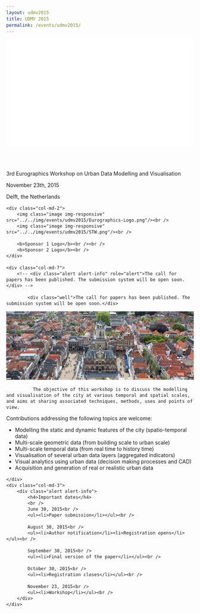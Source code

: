 ```yaml
---
layout: udmv2015
title: UDMV 2015
permalink: /events/udmv2015/
---
```



<div class="jumbotron">
  <div class="row">
  
  <div class="col-md-4">
	<img class="image img-responsive" src="../../img/events/udmv2015/campus-extrusion.png"/>
	</div>
	<div class="col-md-8"><br><br><br>
  <p class="text-muted text-left">3rd Eurographics Workshop on Urban Data Modelling and Visualisation</p>
  <p class="text-muted text-left">November 23th, 2015</p>
  <p class="text-muted text-left">Delft, the Netherlands</p>
  </div>
  </div>
</div>

<div class="container">
	<div class="row">

	<div class="col-md-2">
		<img class="image img-responsive" src="../../img/events/udmv2015/Eurographics-Logo.png"/><br />
		<img class="image img-responsive" src="../../img/events/udmv2015/STW.png"/><br />

		<b>Sponsor 1 Logo</b><br /><br />
		<b>Sponsor 2 Logo</b><br />
	</div>

	<div class="col-md-7">
		<!-- <div class="alert alert-info" role="alert">The call for papers has been published. The submission system will be open soon.</div> -->

			<div class="well">The call for papers has been published. The submission system will be open soon.</div>


<img class="image img-responsive" src="../../img/events/udmv2015/Delft-Hall.jpg"/><br />


              The objective of this workshop is to discuss the modelling and visualisation of the city at various temporal and spatial scales, and aims at sharing associated techniques, methods, uses and points of view.

Contributions addressing the following topics are welcome:
<ul>
<li>Modelling the static and dynamic features of the city (spatio-temporal data)</li>
<li>Multi-scale geometric data (from building scale to urban scale)</li>
<li>Multi-scale temporal data (from real time to history time)</li>
<li>Visualisation of several urban data layers (aggregated indicators)</li>
<li>Visual analytics using urban data (decision making processes and CAD)</li>
<li>Acquisition and generation of real or realistic urban data</li>
</ul>

	</div>
	<div class="col-md-3">
		<div class="alert alert-info">
			<h4>Important dates</h4>
			<br />
		    June 30, 2015<br />
		    <ul><li>Paper submission</li></ul><br />

			August 30, 2015<br />
			<ul><li>Author notification</li><li>Registration opens</li></ul><br />

			September 30, 2015<br />
			<ul><li>Final version of the paper</li></ul><br />

			October 30, 2015<br />
			<ul><li>Registration closes</li></ul><br />

			November 23, 2015<br />
			<ul><li>Workshop</li></ul><br />
		</div>
	</div>
</div>
